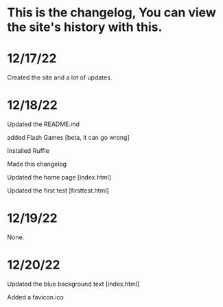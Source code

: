 # This is the changelog, You can view the site's history with this.
# 12/17/22
Created the site and a lot of updates.

# 12/18/22
Updated the README.md

added Flash Games [beta, it can go wrong]

Installed Ruffle

Made this changelog

Updated the home page [index.html]

Updated the first test [firsttest.html]
# 12/19/22
None.
# 12/20/22
Updated the blue background text [index.html]

Added a favicon.ico
